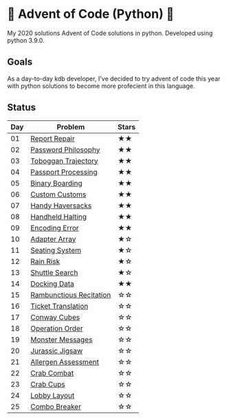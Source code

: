 # 🎄 Advent of Code (Python) 🎄

My 2020 solutions Advent of Code solutions in python. Developed using python 3.9.0. 

## Goals

As a day-to-day kdb developer, I've decided to try advent of code this year with python solutions to become more profecient in this language. 

## Status

|  Day | Problem                                                           | Stars 
|------|-------------------------------------------------------------------|------|
| 01   |  [Report Repair](https://adventofcode.com/2020/day/1)             |  ★★  |
| 02   |  [Password Philosophy](https://adventofcode.com/2020/day/2)       |  ★★  | 
| 03   |  [Toboggan Trajectory](https://adventofcode.com/2020/day/3)       |  ★★  |
| 04   |  [Passport Processing](https://adventofcode.com/2020/day/4)       |  ★★  |
| 05   |  [Binary Boarding](https://adventofcode.com/2020/day/5)           |  ★★  | 
| 06   |  [Custom Customs](https://adventofcode.com/2020/day/6)            |  ★★  |
| 07   |  [Handy Haversacks](https://adventofcode.com/2020/day/7)          |  ★★  |
| 08   |  [Handheld Halting](https://adventofcode.com/2020/day/8)          |  ★★  | 
| 09   |  [Encoding Error](https://adventofcode.com/2020/day/9)            |  ★★  |
| 10   |  [Adapter Array](https://adventofcode.com/2020/day/10)            |  ★☆  |
| 11   |  [Seating System](https://adventofcode.com/2020/day/11)           |  ★☆  | 
| 12   |  [Rain Risk](https://adventofcode.com/2020/day/12)                |  ★☆  |
| 13   |  [Shuttle Search](https://adventofcode.com/2020/day/13)           |  ★☆  |
| 14   |  [Docking Data](https://adventofcode.com/2020/day/14)             |  ★★  |
| 15   |  [Rambunctious Recitation](https://adventofcode.com/2020/day/15)  |  ☆☆  | 
| 16   |  [Ticket Translation](https://adventofcode.com/2020/day/16)       |  ☆☆  |
| 17   |  [Conway Cubes](https://adventofcode.com/2020/day/17)             |  ☆☆  |
| 18   |  [Operation Order](https://adventofcode.com/2020/day/18)          |  ☆☆  | 
| 19   |  [Monster Messages](https://adventofcode.com/2020/day/19)         |  ☆☆  |
| 20   |  [Jurassic Jigsaw](https://adventofcode.com/2020/day/20)          |  ☆☆  |
| 21   |  [Allergen Assessment](https://adventofcode.com/2020/day/21)      |  ☆☆  | 
| 22   |  [Crab Combat](https://adventofcode.com/2020/day/22)              |  ☆☆  |
| 23   |  [Crab Cups](https://adventofcode.com/2020/day/23)                |  ☆☆  |
| 24   |  [Lobby Layout](https://adventofcode.com/2020/day/24)             |  ☆☆  | 
| 25   |  [Combo Breaker](https://adventofcode.com/2020/day/25)            |  ☆☆  |
